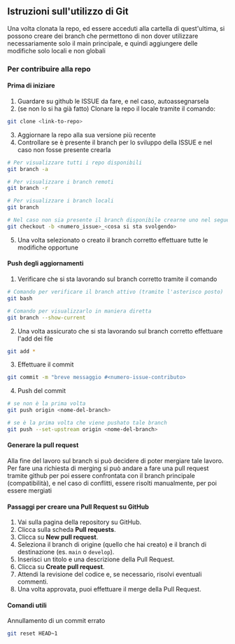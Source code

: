 ## Istruzioni sull'utilizzo di Git
Una volta clonata la repo, ed essere acceduti alla cartella di quest'ultima, si possono creare dei branch che permettono di non dover utilizzare necessariamente solo il main principale, e quindi aggiungere delle modifiche solo locali e non globali

### **Per contribuire alla repo**
#### **Prima di iniziare**
1. Guardare su github le ISSUE da fare, e nel caso, autoassegnarsela
2. (se non lo si ha già fatto) Clonare la repo il locale tramite il comando:
```bash
git clone <link-to-repo>
```
3. Aggiornare la repo alla sua versione più recente
4. Controllare se è presente il branch per lo sviluppo della ISSUE e nel caso non fosse presente crearla
```bash
# Per visualizzare tutti i repo disponibili
git branch -a

# Per visualizzare i branch remoti
git branch -r

# Per visualizzare i branch locali
git branch

# Nel caso non sia presente il branch disponibile crearne uno nel seguente formato
git checkout -b <numero_issue>_<cosa si sta svolgendo>
```
5. Una volta selezionato o creato il branch corretto effettuare tutte le modifiche opportune

#### **Push degli aggiornamenti**
1. Verificare che si sta lavorando sul branch corretto tramite il comando
```bash
# Comando per verificare il branch attivo (tramite l'asterisco posto)
git bash

# Comando per visualizzarlo in maniera diretta
git branch --show-current
```
2. Una volta assicurato che si sta lavorando sul branch corretto effettuare l'add dei file
```bash
git add *
```
3. Effettuare il commit
```bash
git commit -m "breve messaggio #<numero-issue-contributo>
```
4. Push del commit
```bash
# se non è la prima volta
git push origin <nome-del-branch>

# se è la prima volta che viene pushato tale branch
git push --set-upstream origin <nome-del-branch>
```

#### **Generare la pull request**
Alla fine del lavoro sul branch si può decidere di poter mergiare tale lavoro. Per fare una richiesta di merging si può andare a fare una pull request tramite github per poi essere confrontata con il branch principale (compatibilità), e nel caso di conflitti, essere risolti manualmente, per poi essere mergiati

#### **Passaggi per creare una Pull Request su GitHub**
1. Vai sulla pagina della repository su GitHub.
2. Clicca sulla scheda **Pull requests**.
3. Clicca su **New pull request**.
4. Seleziona il branch di origine (quello che hai creato) e il branch di destinazione (es. `main` o `develop`).
5. Inserisci un titolo e una descrizione della Pull Request.
6. Clicca su **Create pull request**.
7. Attendi la revisione del codice e, se necessario, risolvi eventuali commenti.
8. Una volta approvata, puoi effettuare il merge della Pull Request.

#### **Comandi utili**
Annullamento di un commit errato
```bash
git reset HEAD~1
```
